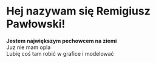 # Hej nazywam się Remigiusz Pawłowski!
<b>Jestem największym pechowcem na ziemi</b><br>
Juz nie mam opla<br>
Lubię coś tam robić w grafice i modelować<br>



